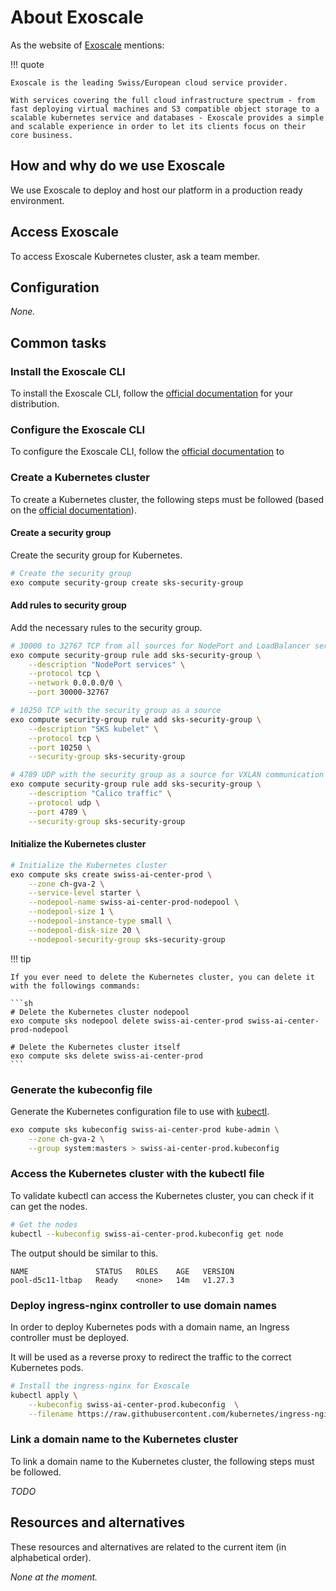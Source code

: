 # About Exoscale

As the website of [Exoscale](https://www.exoscale.com/) mentions:

!!! quote

    Exoscale is the leading Swiss/European cloud service provider.

    With services covering the full cloud infrastructure spectrum - from fast deploying virtual machines and S3 compatible object storage to a scalable kubernetes service and databases - Exoscale provides a simple and scalable experience in order to let its clients focus on their core business.

## How and why do we use Exoscale

We use Exoscale to deploy and host our platform in a production ready environment.

## Access Exoscale

To access Exoscale Kubernetes cluster, ask a team member.

## Configuration

_None._

## Common tasks

### Install the Exoscale CLI

To install the Exoscale CLI, follow the [official documentation](https://community.exoscale.com/documentation/tools/exoscale-command-line-interface/) for your distribution.

### Configure the Exoscale CLI

To configure the Exoscale CLI, follow the [official documentation](https://community.exoscale.com/documentation/tools/exoscale-command-line-interface/#configuration) to 

### Create a Kubernetes cluster

To create a Kubernetes cluster, the following steps must be followed (based on the [official documentation](https://community.exoscale.com/documentation/sks/quick-start/)).

#### Create a security group

Create the security group for Kubernetes.

```sh
# Create the security group
exo compute security-group create sks-security-group
```

#### Add rules to security group

Add the necessary rules to the security group.

```sh
# 30000 to 32767 TCP from all sources for NodePort and LoadBalancer services
exo compute security-group rule add sks-security-group \
    --description "NodePort services" \
    --protocol tcp \
    --network 0.0.0.0/0 \
    --port 30000-32767

# 10250 TCP with the security group as a source
exo compute security-group rule add sks-security-group \
    --description "SKS kubelet" \
    --protocol tcp \
    --port 10250 \
    --security-group sks-security-group

# 4789 UDP with the security group as a source for VXLAN communication between nodes
exo compute security-group rule add sks-security-group \
    --description "Calico traffic" \
    --protocol udp \
    --port 4789 \
    --security-group sks-security-group
```

#### Initialize the Kubernetes cluster

```sh
# Initialize the Kubernetes cluster
exo compute sks create swiss-ai-center-prod \
    --zone ch-gva-2 \
    --service-level starter \
    --nodepool-name swiss-ai-center-prod-nodepool \
    --nodepool-size 1 \
    --nodepool-instance-type small \
    --nodepool-disk-size 20 \
    --nodepool-security-group sks-security-group
```

!!! tip

    If you ever need to delete the Kubernetes cluster, you can delete it with the followings commands:

    ```sh
    # Delete the Kubernetes cluster nodepool
    exo compute sks nodepool delete swiss-ai-center-prod swiss-ai-center-prod-nodepool

    # Delete the Kubernetes cluster itself
    exo compute sks delete swiss-ai-center-prod
    ```

### Generate the kubeconfig file

Generate the Kubernetes configuration file to use with [kubectl]().

```sh
exo compute sks kubeconfig swiss-ai-center-prod kube-admin \
    --zone ch-gva-2 \
    --group system:masters > swiss-ai-center-prod.kubeconfig
```

### Access the Kubernetes cluster with the kubectl file

To validate kubectl can access the Kubernetes cluster, you can check if it can get the nodes.

```sh
# Get the nodes
kubectl --kubeconfig swiss-ai-center-prod.kubeconfig get node
```

The output should be similar to this.

```
NAME               STATUS   ROLES    AGE   VERSION
pool-d5c11-ltbap   Ready    <none>   14m   v1.27.3
```

### Deploy ingress-nginx controller to use domain names

In order to deploy Kubernetes pods with a domain name, an Ingress controller must be deployed.

It will be used as a reverse proxy to redirect the traffic to the correct Kubernetes pods.

```sh
# Install the ingress-nginx for Exoscale
kubectl apply \
    --kubeconfig swiss-ai-center-prod.kubeconfig  \
    --filename https://raw.githubusercontent.com/kubernetes/ingress-nginx/master/deploy/static/provider/exoscale/deploy.yaml
```

### Link a domain name to the Kubernetes cluster

To link a domain name to the Kubernetes cluster, the following steps must be followed.

_TODO_

## Resources and alternatives

These resources and alternatives are related to the current item (in alphabetical order).

_None at the moment._
